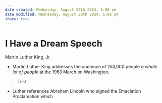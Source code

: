 ```yaml
---
date created: Wednesday, August 28th 2024, 5:08 pm
date modified: Wednesday, August 28th 2024, 5:08 pm
share: true
---
```

# I Have a Dream Speech

Martin Luther King, Jr.

- Martin Luther King addresses the audience of 250,000 people *a whole lot of people* at the 1963 March on Washington.
> Test
- Luther references Abraham Lincoln who signed the Emaciation Proclamation which 

